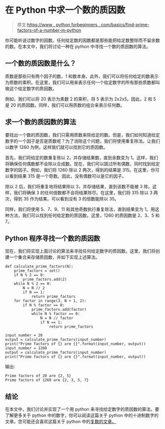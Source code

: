 # 在 Python 中求一个数的质因数

> 原文:[https://www . python forbeginners . com/basics/find-prime-factors-of-a-number-in-python](https://www.pythonforbeginners.com/basics/find-prime-factors-of-a-number-in-python)

你可能听说过数字的因数。任何给定数的因数都是那些能把给定数整除而不留余数的数。在本文中，我们将讨论一种在 python 中寻找一个数的质因数的算法。

## 一个数的质因数是什么？

质数是那些只有两个因子的数，1 和数本身。此外，我们可以将任何给定的数表示为质数的乘积。在这里，我们可以用来表示任何一个给定数字的所有那些质数都叫做这个给定数字的质因数。

例如，我们可以将 20 表示为素数 2 的乘积，将 5 表示为 2x2x5。因此，2 和 5 是 20 的质因数。同样，我们可以用质数的组合来表示任何数。

## 求一个数的质因数的算法

要找出一个数的质因数，我们只需用质数来除给定的数。但是，我们如何知道给定数字的一个因子是否是质数呢？为了消除这个问题，我们将使用重复除法。让我们以数字 1260 为例，这样我们就可以找到它的质因数。

首先，我们将给定的数重复除以 2，并存储结果数，直到余数变为 1。这样，我们将确保任何偶数都不会除以合成数。现在，我们可以跳过所有偶数，同时找到给定数字的因子。例如，我们将 1260 除以 2 两次，得到的结果是 315。在这里，你可以看到结果 315 是一个奇数。因此，没有偶数可以是它的因子。

除以 2 后，我们将重复地将结果除以 3，并存储结果，直到该数不能被 3 除。这样，我们将确保 3 的任何倍数都不会将结果除尽。在这里，我们将 315 除以 3 两次，得到 35 作为结果。可以看到没有 3 的倍数能除以 35。

同样，我们将使用 5、7、9、11 和其他奇数执行重复除法，直到结果变为 1。用这种方法，我们可以找到任何给定数的质因数。这里，1260 的质因数是 2、3、5 和 7。

## Python 程序寻找一个数的质因数

现在，我们将实现上面讨论的算法来寻找任何给定数字的质因数。这里，我们将创建一个集合来存储质因数，并如下实现上述算法。

```
def calculate_prime_factors(N):
    prime_factors = set()
    if N % 2 == 0:
        prime_factors.add(2)
    while N % 2 == 0:
        N = N // 2
        if N == 1:
            return prime_factors
    for factor in range(3, N + 1, 2):
        if N % factor == 0:
            prime_factors.add(factor)
            while N % factor == 0:
                N = N // factor
                if N == 1:
                    return prime_factors

input_number = 20
output = calculate_prime_factors(input_number)
print("Prime factors of {} are {}".format(input_number, output))
input_number = 1260
output = calculate_prime_factors(input_number)
print("Prime factors of {} are {}".format(input_number, output)) 
```

输出:

```
Prime factors of 20 are {2, 5}
Prime factors of 1260 are {2, 3, 5, 7} 
```

## 结论

在本文中，我们讨论并实现了一个用 python 来寻找给定数字的质因数的算法。要了解更多关于 python 中的数字，你可以阅读这篇关于 python 中的十进制数字的文章。您可能还会喜欢这篇关于 python 中的[复数的文章。](https://www.pythonforbeginners.com/data-types/complex-numbers-in-python)